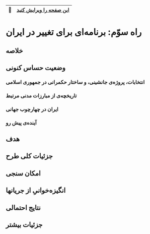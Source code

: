 <div style="text-align: right"> 

| :memo:        | [این صفحه را ویرایش کنید](http://)|
|---------------|:------------------------|

</div>

# راه سوّم: برنامه‌ای برای تغییر در ایران

## خلاصه

## وضعیت حساس کنونی

### انتخابات، پروژه‌ی جانشینی، و ساختار حکمرانی در جمهوری اسلامی

### تاریخچه‌ی از مبارزات مدنی مرتبط

### ایران در چهارچوب جهانی

### آینده‌ی پیش رو

## هدف

## جزئیات کلی طرح

## امکان سنجی 

## انگیزه‌خوانیِ از جریانها

## نتایج احتمالی

## جزئیات بیشتر


## 


## 

## 





